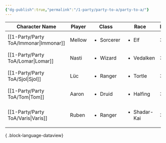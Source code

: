 ```yaml
---
{"dg-publish":true,"permalink":"/1-party/party-to-a/party-to-a/"}
---
```


| Character Name                            | Player | Class                      | Race                         | level | Role   |
| ----------------------------------------- | ------ | -------------------------- | ---------------------------- | ----- | ------ |
| [[1-Party/Party ToA/Immonar\|Immonar]] | Mellow | <ul><li>Sorcerer</li></ul> | <ul><li>Elf</li></ul>        | 3     | Player |
| [[1-Party/Party ToA/Lomar\|Lomar]]     | Nasti  | <ul><li>Wizard</li></ul>   | <ul><li>Vedalken</li></ul>   | 3     | Player |
| [[1-Party/Party ToA/Sjol\|Sjol]]       | Lüc    | <ul><li>Ranger</li></ul>   | <ul><li>Tortle</li></ul>     | 3     | Player |
| [[1-Party/Party ToA/Tom\|Tom]]         | Aaron  | <ul><li>Druid</li></ul>    | <ul><li>Halfing</li></ul>    | 3     | Player |
| [[1-Party/Party ToA/Varis\|Varis]]     | Ruben  | <ul><li>Ranger</li></ul>   | <ul><li>Shadar-Kai</li></ul> | 3     | Player |

{ .block-language-dataview}